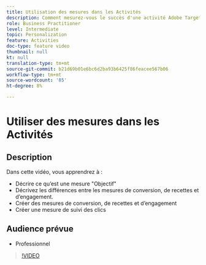 ```yaml
---
title: Utilisation des mesures dans les Activités
description: Comment mesurez-vous le succès d'une activité Adobe Target ? Dans cette vidéo, découvrez les différents types de mesures d’objectif et comment les utiliser pour mesurer les performances de votre activité.
role: Business Practitioner
level: Intermediate
topic: Personalization
feature: Activities
doc-type: feature video
thumbnail: null
kt: null
translation-type: tm+mt
source-git-commit: b21d69b01e6bc6d2ba93b6425f86feacee567b06
workflow-type: tm+mt
source-wordcount: '85'
ht-degree: 8%

---
```



# Utiliser des mesures dans les Activités

## Description

Dans cette vidéo, vous apprendrez à :

* Décrire ce qu’est une mesure &quot;Objectif&quot;
* Décrivez les différences entre les mesures de conversion, de recettes et d’engagement.
* Créer des mesures de conversion, de recettes et d’engagement
* Créer une mesure de suivi des clics

## Audience prévue

* Professionnel

>[!VIDEO](https://video.tv.adobe.com/v/17380/?quality=12)